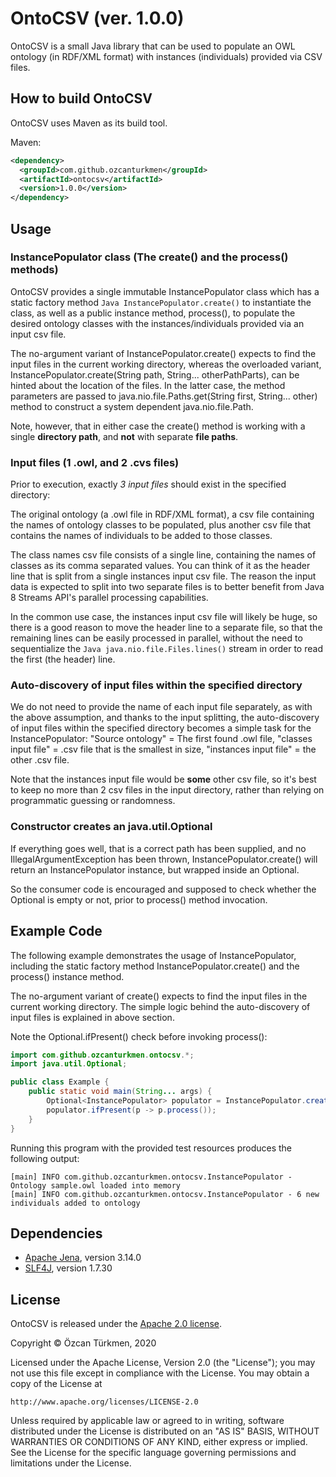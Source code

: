 # OntoCSV (ver. 1.0.0)
OntoCSV is a small Java library that can be used to populate an OWL ontology (in RDF/XML format) with instances (individuals) provided via CSV files.

## How to build OntoCSV

OntoCSV uses Maven as its build tool.

Maven:
```xml
<dependency>
  <groupId>com.github.ozcanturkmen</groupId>
  <artifactId>ontocsv</artifactId>
  <version>1.0.0</version>
</dependency>
```

## Usage

### InstancePopulator class (The **create()** and the **process()** methods)

OntoCSV provides a single immutable InstancePopulator class which has a static factory method ```Java InstancePopulator.create()``` to instantiate the class, as well as a public instance method, process(), to populate the desired ontology classes with the instances/individuals provided via an input csv file. 

The no-argument variant of InstancePopulator.create() expects to find the input files in the current working directory, whereas the overloaded variant, InstancePopulator.create(String path, String... otherPathParts), can be hinted about the location of the files. In the latter case, the method parameters are passed to java.nio.file.Paths.get(String first, String... other) method to construct a system dependent java.nio.file.Path. 

Note, however, that in either case the create() method is working with a single **directory path**, and **not** with separate **file paths**. 

### Input files (1 .owl, and 2 .cvs files)

Prior to execution, exactly *3 input files* should exist in the specified directory: 

The original ontology (a .owl file in RDF/XML format), a csv file containing the names of ontology classes to be populated, plus another csv file that contains the names of individuals to be added to those classes. 

The class names csv file consists of a single line, containing the names of classes as its comma separated values. You can think of it as the header line that is split from a single instances input csv file. The reason the input data is expected to split into two separate files is to better benefit from Java 8 Streams API's parallel processing capabilities. 

In the common use case, the instances input csv file will likely be huge, so there is a good reason to move the header line to a separate file, so that the remaining lines can be easily processed in parallel, without the need to sequentialize the ```Java java.nio.file.Files.lines()``` stream in order to read the first (the header) line. 

### Auto-discovery of input files within the specified directory

We do not need to provide the name of each input file separately, as with the above assumption, and thanks to the input splitting, the auto-discovery of input files within the specified directory becomes a simple task for the InstancePopulator: "Source ontology" = The first found .owl file,  "classes input file" = .csv file that is the smallest in size, "instances input file" = the other .csv file. 

Note that the instances input file would be **some** other csv file, so it's best to keep no more than 2 csv files in the input directory, rather than relying on programmatic guessing or randomness. 

### Constructor creates an java.util.Optional 

If everything goes well, that is a correct path has been supplied, and no IllegalArgumentException has been thrown, InstancePopulator.create() will return an InstancePopulator instance, but wrapped inside an Optional. 

So the consumer code is encouraged and supposed to check whether the Optional is empty or not, prior to process() method invocation.

## Example Code

The following example demonstrates the usage of InstancePopulator, including the static factory method InstancePopulator.create() and the process() instance method. 

The no-argument variant of create() expects to find the input files in the current working directory. The simple logic behind the auto-discovery of input files is explained in above section. 

Note the Optional.ifPresent() check before invoking process():  

```Java
import com.github.ozcanturkmen.ontocsv.*;
import java.util.Optional;

public class Example {
    public static void main(String... args) {
        Optional<InstancePopulator> populator = InstancePopulator.create();
        populator.ifPresent(p -> p.process());
    }
}
```
Running this program with the provided test resources produces the following output:
```
[main] INFO com.github.ozcanturkmen.ontocsv.InstancePopulator - Ontology sample.owl loaded into memory
[main] INFO com.github.ozcanturkmen.ontocsv.InstancePopulator - 6 new individuals added to ontology
```

## Dependencies
* [Apache Jena](https://github.com/apache/jena), version 3.14.0
* [SLF4J](https://github.com/qos-ch/slf4j), version 1.7.30

## License
OntoCSV is released under the [Apache 2.0 license](http://www.apache.org/licenses/LICENSE-2.0).

>
Copyright &copy; Özcan Türkmen, 2020

Licensed under the Apache License, Version 2.0 (the "License");
you may not use this file except in compliance with the License.
You may obtain a copy of the License at

    http://www.apache.org/licenses/LICENSE-2.0

Unless required by applicable law or agreed to in writing, software
distributed under the License is distributed on an "AS IS" BASIS,
WITHOUT WARRANTIES OR CONDITIONS OF ANY KIND, either express or implied.
See the License for the specific language governing permissions and
limitations under the License.